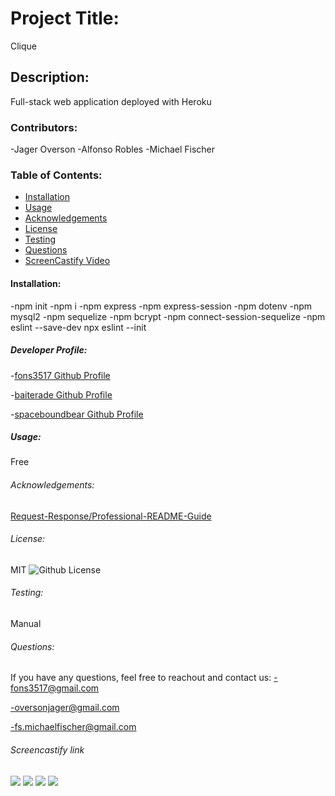 # Project Title:

Clique

## Description:

Full-stack web application deployed with Heroku

### Contributors:

-Jager Overson
-Alfonso Robles
-Michael Fischer

### Table of Contents:

- [Installation](#installation)
- [Usage](#usage)
- [Acknowledgements](#credits)
- [License](#license)
- [Testing](#testing)
- [Questions](#questions)
- [ScreenCastify Video](#screenCastify)

#### Installation:

-npm init
-npm i
-npm express
-npm express-session
-npm dotenv
-npm mysql2
-npm sequelize
-npm bcrypt
-npm connect-session-sequelize
-npm eslint --save-dev
npx eslint --init

##### Developer Profile:

-[fons3517 Github Profile](https://github.com/fons3517)

-[baiterade Github Profile](https://github.com/baiterade)

-[spaceboundbear Github Profile](https://github.com/spaceboundbear)

##### Usage:

Free

###### Acknowledgements:

[Request-Response/Professional-README-Guide](https://coding-boot-camp.github.io/full-stack/github/professional-readme-guide)

###### License:

MIT
![Github License](https://img.shields.io/badge/license-MIT-blue.svg)

###### Testing:

Manual

###### Questions:

If you have any questions, feel free to reachout and contact us:
-fons3517@gmail.com

-oversonjager@gmail.com

-fs.michaelfischer@gmail.com

###### Screencastify link

![](./Photos/README1screenshot.JPG)
![](./Photos/README2.JPG)
![](./Photos/README3.JPG)
![](./Photos/FormattedREADME.JPG)
